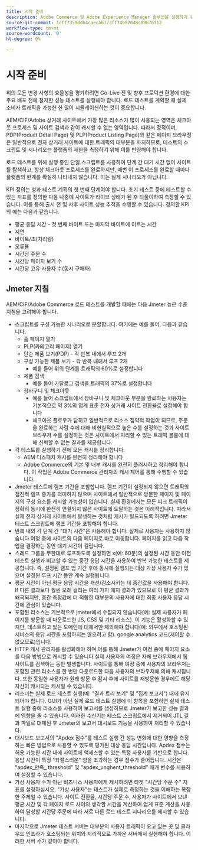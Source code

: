 ```yaml
---
title: 시작 준비
description: Adobe Commerce 및 Adobe Experience Manager 솔루션을 실행하기 위한 KPI를 설정하는 방법을 알아봅니다.
source-git-commit: 1cff7359ddb4caeca6773ff74b92048c89676f12
workflow-type: tm+mt
source-wordcount: '0'
ht-degree: 0%

---
```



# 시작 준비

위의 모든 변경 사항의 효율성을 평가하려면 Go-Live 전 및 향후 프로덕션 환경에 대한 주요 배포 전에 철저한 성능 테스트를 실행해야 합니다. 로드 테스트를 계획할 때 실제 소비자 트래픽을 가능한 한 많이 시뮬레이션하는 것이 중요합니다.

AEM/CIF/Adobe 상거래 사이트에서 가장 많은 리소스가 많이 사용되는 영역은 체크아웃 프로세스 및 사이트 검색과 같이 캐시할 수 없는 영역입니다. 따라서 정적이며, PDP(Product Detail Page) 및 PLP(Product Listing Page)와 같은 페이지 브라우징은 일반적으로 전자 상거래 사이트에 대한 트래픽의 대부분을 차지하므로, 테스트의 스크립트 및 시나리오는 플랫폼의 제한을 측정하기 위해 이를 반영해야 합니다.

로드 테스트를 위해 실행 중인 단일 스크립트를 사용하여 단계 간 대기 시간 없이 사이트를 탐색하고, 항상 체크아웃 프로세스를 완료하지만, 매번 이 프로세스를 완료할 때마다 플랫폼의 한계를 확실히 나타내지 않습니다. 이는 실제 시나리오가 아닙니다.

KPI 정의는 성과 테스트 계획의 첫 번째 단계여야 합니다. 초기 테스트 중에 테스트할 수 있는 지표를 정의한 다음 나중에 사이트가 라이브 상태가 된 후 되풀이하여 측정할 수 있습니다. 이를 통해 출시 전 및 사후 사이트 성능 추적을 수행할 수 있습니다. 정의할 KPI의 예는 다음과 같습니다.

- 평균 응답 시간 - 첫 번째 바이트 또는 마지막 바이트에 이르는 시간
- 지연
- 바이트/초(처리량)
- 오류율
- 시간당 주문 수
- 시간당 페이지 보기 수
- 시간당 고유 사용자 수(동시 구매자)

## Jmeter 지침

AEM/CIF/Adobe Commerce 로드 테스트를 개발할 때에는 다음 Jmeter 높은 수준 지침을 고려해야 합니다.

- 스크립트를 구성 가능한 시나리오로 분할합니다. 여기에는 예를 들어, 다음과 같습니다.
   - 홈 페이지 열기
   - PLP(카테고리 페이지) 열기
   - 단순 제품 보기(PDP) - 각 반복 내에서 루프 2개
   - 구성 가능한 제품 보기 - 각 반복 내에서 루프 2개
      - 예를 들어 위의 단계를 트래픽의 60%로 설정합니다
   - 제품 검색
      - 예를 들어 카탈로그 검색을 트래픽의 37%로 설정합니다
   - 장바구니 및 체크아웃
      - 예를 들어 스크립트에서 장바구니 및 체크아웃 부분을 완료하는 사용자는 기본적으로 약 3%의 업계 표준 전자 상거래 사이트 전환율로 설정해야 합니다
      - 체크아웃 플로우가 닫히고 일반적으로 리소스 집약적 작업이 되므로, 주문을 완료하는 사람 수에 대해 비현실적으로 높은 수를 설정하는 것과 사이트 브라우저 수를 설정하는 것은 사이트에서 처리할 수 있는 트래픽 볼륨에 대해 신뢰할 수 없는 결과를 제공합니다.
- 각 테스트를 실행하기 전에 모든 캐시를 정리합니다.
   - AEM 디스패처 캐시를 완전히 정리해야 합니다
   - Adobe Commerce의 기본 및 내부 캐시를 완전히 플러시하고 정리해야 합니다. 이 작업은 Adobe Commerce 관리자의 캐시 제어를 통해 수행할 수 있습니다.
- Jmeter 테스트에 램프 기간을 포함합니다. 램프 기간이 설정되지 않으면 트래픽의 점진적 램프 증가를 의미하지 않으며 사이트에서 일반적으로 방문한 페이지 및 페이지의 구성 요소를 캐시할 가능성이 없습니다. 실제 환경에서는 모든 피크 트래픽이 정확히 동시에 완전히 연결되지 않은 사이트에 도달하는 것은 이례적입니다. 따라서 실제 전자 상거래 사이트에서 발생하는 것처럼 캐시가 빌드되도록 하려면 Jmeter 테스트 스크립트에 램프 기간을 포함해야 합니다.
- 반복 내의 각 단계 간 &quot;대기 시간&quot;은 사용해야 합니다. 실제로 사용자는 사용하지 않습니다
여정 중에 사이트의 다음 페이지로 바로 이동합니다. 페이지를 읽고 다음 작업을 결정하는 동안 대기 시간이 걸립니다.
- 스레드 그룹을 무한대로 루프하도록 설정하면 x(예: 60분)의 설정된 시간 동안 이전 테스트 실행과 비교할 수 있는 중간 응답 시간을 사용하여 반복 가능한 테스트를 제공합니다. 즉, 설정된 램프 업 기간 후에 동시에 실행되는 대상 가상 사용자 수가 있으며 설정된 루프 시간 동안 계속 실행됩니다.
- 평균 시간이 아닌 평균 응답 시간을 개선/감소시키는 데 중간값을 사용해야 합니다. If
다른 결과보다 훨씬 오래 걸리는 여러 가지 에지 결과가 있으므로 이 평균 결과가 왜곡되지만, 중간 측정값에 더 적합한 대부분의 사용자에 대한 최종 사용자 응답 시간에 관심이 있습니다.
- 포함된 리소스는 기본적으로 jmeter에서 수집되지 않습니다(예: 실제 사용자가 페이지를 방문할 때 다운로드한 JS, CSS 및 기타 리소스). 이 기능은 활성화할 수 있지만, 테스트하고 있는 도메인에 대해서만 제외해야 합니다(예: 외부에서 호스팅된 서비스의 응답 시간을 포함하지는 않으려고 함). google analytics 코드(제어할 수 없으므로)입니다.
- HTTP 캐시 관리자를 활성화해야 하며 이를 통해 Jmeter가 여정 중에 페이지 요소를 다음 방법으로 캐시할 수 있습니다
실제 사용자의 여정은 자체 브라우저에서 웹 사이트를 검색하는 동안 발생합니다. 사이트를 통해 여정 중에 사용자의 브라우저는 포함된 관련 리소스를 한 번만 다운로드한 다음 사용자의 브라우저에 의해 캐시됩니다. 또한 동일한 사용자가 원래 방문 후 잠시 후에 사이트를 재방문한 경우에도 해당 자산이 캐시되는 캐시일 수 있습니다.
- 리스너는 실제 로드 테스트 실행(예: &quot;결과 트리 보기&quot; 및 &quot;집계 보고서&quot;) 내에 유지되어야 합니다. GUI가 아닌 실제 로드 테스트 실행에 이 항목을 포함하면 실제 테스트 실행 중에 리소스를 사용하여 보고서를 생성하므로 Jmeter가 보고한 성능 결과에 영향을 줄 수 있습니다. 이러한 수신기는 테스트 스크립트에서 제거되어 JTL 결과 파일로 대체된 후 Jmeter의 보고서 대시보드 기능을 사용하여 처리할 수 있습니다.
- 대시보드 보고서의 &quot;Apdex 점수&quot;를 테스트 실행 간 성능 변화에 대한 영향을 측정하는 빠른 방법으로 사용할 수 있도록 평가된 대상 응답 시간입니다. Apdex 점수는 허용 가능한 시간 내에 사이트에 액세스할 수 있는 특정 사용자를 기반으로 합니다. 응답 시간이 특정 &quot;좌절스러운&quot; 양을 초과하는 경우 점수가 줄어듭니다. 시간은 &quot;apdex_만족_ threshold&quot; 및 &quot;apdex_unghent_threshold&quot; 매개 변수를 사용하여 설정할 수 있습니다.
- 가상 사용자 수가 아닌 비즈니스 사용자에게 제시하려면 타겟 &quot;시간당 주문 수&quot; 지표를 설정하십시오. &quot;가상 사용자&quot;는 테스트가 실제로 측정하는 것을 이해하는 복잡한 주제일 수 있습니다. 사이트 전환율, 시간당 주문 수, 사용자가 사이트에서 보낸 평균 시간 및 각 페이지 로드 사이의 생각할 시간을 계산하여 업계 표준 계산을 사용하여 달성할 시간당 주문에 따라 서로 다른 로드 테스트 시나리오를 제시할 수 있습니다.
- 마지막으로 Jmeter 테스트 서버는 대부분의 사용자 트래픽이 오고 있는 곳 및 클라우드 인프라가 호스팅되는 위치와 지리적으로 가까운 서버에서 실행해야 합니다. 이러한 서버 수가 같아야 합니다.
